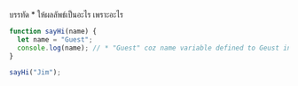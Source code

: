 บรรทัด \* ให้ผลลัพธ์เป็นอะไร เพราะอะไร

```js
function sayHi(name) {
  let name = "Guest";
  console.log(name); // * "Guest" coz name variable defined to Geust in the  line above
}

sayHi("Jim");
```
